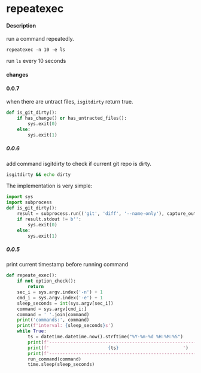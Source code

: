 # repeatexec

#### Description
run a command repeatedly.
```
repeatexec -n 10 -e ls
```
run `ls` every 10 seconds

#### changes

#### 0.0.7

when there are untract files, `isgitdirty` return true.

```python
def is_git_dirty():
    if has_change() or has_untracted_files():
        sys.exit(0)
    else:
        sys.exit(1)
```

##### 0.0.6
add command isgitdirty to check if current git repo is dirty.  
```bash
isgitdirty && echo dirty
```
The implementation is very simple:
```python
import sys
import subprocess
def is_git_dirty():
    result = subprocess.run(('git', 'diff', '--name-only'), capture_output=True)
    if result.stdout != b'':
        sys.exit(0)
    else:
        sys.exit(1)
```

##### 0.0.5
print current timestamp before running command

```python
def repeate_exec():
    if not option_check():
        return
    sec_i = sys.argv.index('-n') + 1
    cmd_i = sys.argv.index('-e') + 1
    sleep_seconds = int(sys.argv[sec_i])
    command = sys.argv[cmd_i:]
    command = ' '.join(command)
    print('commands:', command)
    print(f'interval: {sleep_seconds}s')
    while True:
        ts = datetime.datetime.now().strftime("%Y-%m-%d %H:%M:%S")
        print(f'----------------------------------------------------------------')
        print(f'                      {ts}                        ')
        print(f'----------------------------------------------------------------')
        run_command(command)
        time.sleep(sleep_seconds)
```